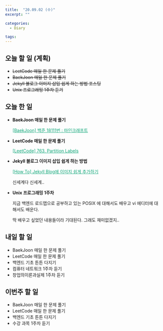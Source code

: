 ```yaml
---
title:  "20.09.02 (수)"
excerpt: ""

categories:
  - Diary

tags:
---
```


## 오늘 할 일 (계획)

- ~~LeetCode 매일 한 문제 풀기~~
- ~~BaekJoon 매일 한 문제 풀기~~
- ~~Jekyll 블로그 이미지 삽입 쉽게 하는 방법 포스팅~~
- ~~Unix 프로그래밍 1주차 듣기~~

## 오늘 한 일

- **BaekJoon 매일 한 문제 풀기**

  <a href="https://nam-ki-bok.github.io/baekjoon/Baek_Minecraft/" style="color:#0FA678">[BaekJoon] 백준 18111번 : 마인크래프트</a>

- **LeetCode 매일 한 문제 풀기**

  <a href="https://nam-ki-bok.github.io/leetcode/Leet_Partition/" style="color:#0FA678">[LeetCode] 763. Partition Labels</a>

- **Jekyll 블로그 이미지 삽입 쉽게 하는 방법**

  <a href="https://nam-ki-bok.github.io/how%20to/JekyllEasyImage/" style="color:#0FA678">[How To] Jekyll Blog에 이미지 쉽게 추가하기</a>

  신세계다 신세계..

- **Unix 프로그래밍 1주차**

  지금 백엔드 로드맵으로 공부하고 있는 POSIX 에 대해서도 배우고 vi 에디터에 대해서도 배운다.

  딱 배우고 싶었던 내용들이라 기대된다. 그래도 재미없겠지..

## 내일 할 일

- BaekJoon 매일 한 문제 풀기
- LeetCode 매일 한 문제 풀기
- 백엔드 기초 튼튼 다지기
- 컴퓨터 네트워크 1주차 듣기
- 창업의이론과실제 1주차 듣기

## 이번주 할 일

- BaekJoon 매일 한 문제 풀기
- LeetCode 매일 한 문제 풀기
- 백엔드 기초 튼튼 다지기
- 수강 과목 1주차 듣기
